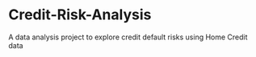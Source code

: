 # Credit-Risk-Analysis
A data analysis project to explore credit default risks using Home Credit data
